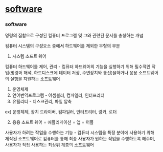 # [software](#software)


### software

명령의 집합으로 구성된 컴퓨터 프로그램 및 그와 관련된 문서를 총칭하는 개념

컴퓨터 시스템의 구성요소 중에서 하드웨어를 제외한 무형의 부분

1. 시스템 소프트 웨어

컴퓨터 하드웨어를 제어, 관리 - 컴퓨터 하드웨어의 기능을 실행하기 위해 필수적인 작업(명령어 해석, 하드디스크에 데이터 저장, 주변장치와 통신)을하거나 응용 소프트웨어의 실행을 지원하는 소프트웨어


1) 운영체제
2) 언어번역프로그램 - 어셈블러, 컴파일러, 인터프리터
3) 유틸리티 - 디스크관리, 파일 압축

ex) 운영체제, 장치 드라이버, 컴파일러, 인터프리터, 링커, 로더

2. 응용 소프트 웨어 = 애플리케이션 = 앱 = 어플

사용자가 하려는 작업을 수행하는 기능 - 컴퓨터 시스템을 특정 분야에 사용하기 위해 제작된 소프트웨어로 컴퓨터를 통해 최종 사용자가 원하는 작업을 수행하도록 해주며, 사용자가 직접 사용하는 최상위 계층의 소프트웨어

